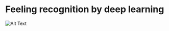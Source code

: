 # Feeling recognition by deep learning

![Alt Text](https://github.com/ArthurTlprt/SentimentRecognition/blob/master/demo1avecGaetane.gif)
